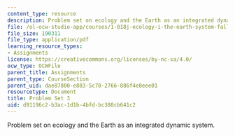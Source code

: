 ```yaml
---
content_type: resource
description: Problem set on ecology and the Earth as an integrated dynamic system.
file: /ol-ocw-studio-app/courses/1-018j-ecology-i-the-earth-system-fall-2009/d91196c2b3ac1d1b4bfdbc380cb641c2_MIT1_018JF09_hw3.pdf
file_size: 190311
file_type: application/pdf
learning_resource_types:
- Assignments
license: https://creativecommons.org/licenses/by-nc-sa/4.0/
ocw_type: OCWFile
parent_title: Assignments
parent_type: CourseSection
parent_uid: dae87800-e883-5c70-2766-886f4e8eee01
resourcetype: Document
title: Problem Set 3
uid: d91196c2-b3ac-1d1b-4bfd-bc380cb641c2
---
```

Problem set on ecology and the Earth as an integrated dynamic system.